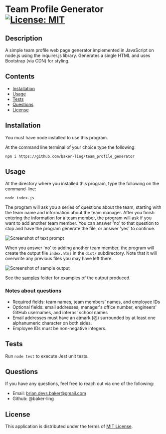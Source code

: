 # Team Profile Generator [![License: MIT](https://img.shields.io/badge/License-MIT-yellow.svg)](https://opensource.org/licenses/MIT)

## Description

A simple team profile web page generator implemented in JavaScript on node.js using the inquirer.js library. Generates a single HTML and uses Bootstrap (via CDN) for styling.

## Contents

- [Installation](#installation)
- [Usage](#usage)
- [Tests](#tests)
- [Questions](#questions)
- [License](#license)

## Installation

You must have node installed to use this program.

At the command line terminal of your choice type the following:

```npm i https://github.com/baker-ling/team_profile_generator```

## Usage

At the directory where you installed this program, type the following on the command-line:

```
node index.js
```

The program will ask you a series of questions about the team, starting with the team name and information about the team manager. After you finish entering the information for a team member, the program will ask if you want to add another team member. You can answer 'no' to that question to stop and have the program generate the file, or answer 'yes' to continue.

![Screenshot of text prompt](./screen_captures/prompt_sequence_screenshot.png)

When you answer 'no' to adding another team member, the program will create the output file `index.html` in the `dist/` subdirectory. Note that it will overwrite any previous files you may have left there.

![Screenshot of sample output](./screen_captures/output_screenshot.png)

See the [samples](./samples) folder for examples of the output produced.

### Notes about questions

- Required fields: team names, team members' names, and employee IDs
- Optional fields: email addresses, manager's office number, engineers' GitHub usernames, and interns' school names
- Email addresses must have an atmark (@) surrounded by at least one alphanumeric character on both sides.
- Employee IDs must be non-negative integers.

## Tests

Run `node test` to execute Jest unit tests.

## Questions

If you have any questions, feel free to reach out via one of the following:

- Email: [brian.devs.baker@gmail.com](mailto:brian.devs.baker@gmail.com)
- Github: @baker-ling

## License

This application is distributed under the terms of [MIT License](./LICENSE).
